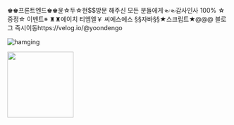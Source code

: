 ♚♚프론트엔드♚♚윤☆두☆현$$방문 해주신 모든 분들에게☜☜감사인사 100% ☆증정☆ 이벤트※ ♜♜에이치 티엠엘￥ 씨에스에스 §§자바§§★스크립트★@@@ 블로그 즉시이동https://velog.io/@yoondengo

![hamging](https://i.pinimg.com/originals/45/f9/5b/45f95bc808e40bafb40bb4145ac01c14.jpg#style=max-width:100px;)

<img src="https://i.pinimg.com/originals/45/f9/5b/45f95bc808e40bafb40bb4145ac01c14.jpg" width="150px"/>
